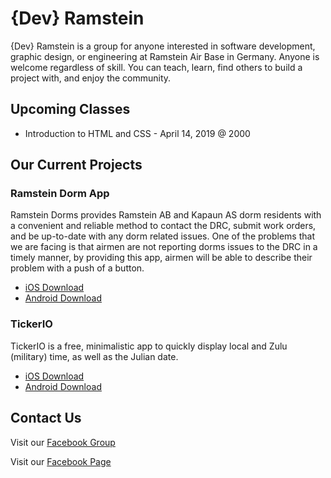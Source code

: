 # {Dev} Ramstein 

{Dev} Ramstein is a group for anyone interested in software development, graphic design, or engineering at Ramstein Air Base in Germany. Anyone is welcome regardless of skill. You can teach, learn, find others to build a project with, and enjoy the community.

## Upcoming Classes
* Introduction to HTML and CSS - April 14, 2019 @ 2000

## Our Current Projects
  
### Ramstein Dorm App
Ramstein Dorms provides Ramstein AB and Kapaun AS dorm residents with a convenient and reliable method to contact the DRC, submit work orders, and be up-to-date with any dorm related issues. One of the problems that we are facing is that airmen are not reporting dorms issues to the DRC in a timely manner, by providing this app, airmen will be able to describe their problem with a push of a button.

  * [iOS Download](https://apps.apple.com/us/app/ramstein-dorms/id1427068590)
  * [Android Download]()
  
### TickerIO
TickerIO is a free, minimalistic app to quickly display local and Zulu (military) time, as well as the Julian date.

  * [iOS Download](https://apps.apple.com/us/app/tickerio/id1481563898)
  * [Android Download](https://play.google.com/store/apps/details?id=com.threetwentyfivedesigns.tickerio&hl=en_US&pcampaignid=pcampaignidMKT-Other-global-all-co-prtnr-py-PartBadge-Mar2515-1)
  
## Contact Us 
Visit our [Facebook Group](https://www.facebook.com/groups/devramstein/)

Visit our [Facebook Page](https://www.facebook.com/devramstein/)


